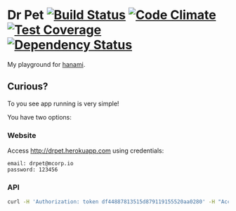 # Dr Pet [![Build Status](https://travis-ci.org/vyper/drpet.svg?branch=master)](https://travis-ci.org/vyper/drpet) [![Code Climate](https://codeclimate.com/github/vyper/drpet/badges/gpa.svg)](https://codeclimate.com/github/vyper/drpet) [![Test Coverage](https://codeclimate.com/github/vyper/drpet/badges/coverage.svg)](https://codeclimate.com/github/vyper/drpet/coverage) [![Dependency Status](https://gemnasium.com/vyper/drpet.svg)](https://gemnasium.com/vyper/drpet)

My playground for [hanami](http://hanamirb.org).


## Curious?
To you see app running is very simple!

You have two options:

### Website

Access http://drpet.herokuapp.com using credentials:

    email: drpet@mcorp.io
    password: 123456

### API

```bash
curl -H 'Authorization: token df44887813515d879119155520aa0280' -H "Accept: application/json" 'https://drpet.herokuapp.com/api/v1/pets'
```
